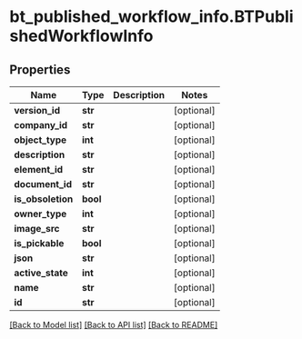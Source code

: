 # bt_published_workflow_info.BTPublishedWorkflowInfo

## Properties
Name | Type | Description | Notes
------------ | ------------- | ------------- | -------------
**version_id** | **str** |  | [optional] 
**company_id** | **str** |  | [optional] 
**object_type** | **int** |  | [optional] 
**description** | **str** |  | [optional] 
**element_id** | **str** |  | [optional] 
**document_id** | **str** |  | [optional] 
**is_obsoletion** | **bool** |  | [optional] 
**owner_type** | **int** |  | [optional] 
**image_src** | **str** |  | [optional] 
**is_pickable** | **bool** |  | [optional] 
**json** | **str** |  | [optional] 
**active_state** | **int** |  | [optional] 
**name** | **str** |  | [optional] 
**id** | **str** |  | [optional] 

[[Back to Model list]](../README.md#documentation-for-models) [[Back to API list]](../README.md#documentation-for-api-endpoints) [[Back to README]](../README.md)


